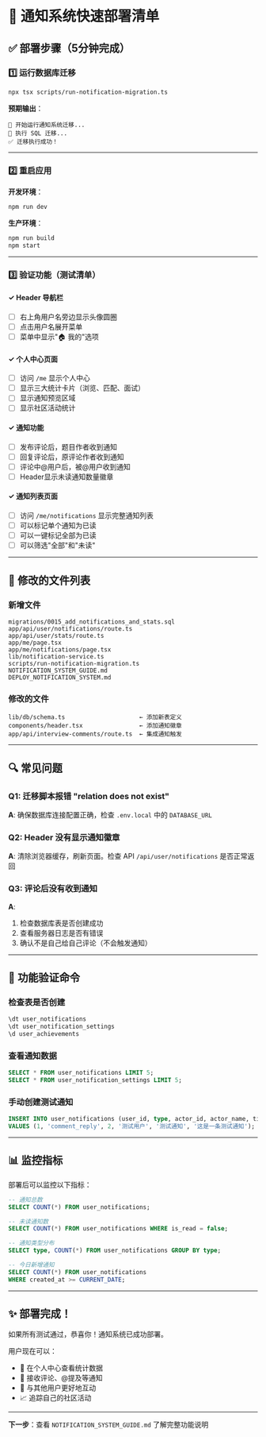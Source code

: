 # 🚀 通知系统快速部署清单

## ✅ 部署步骤（5分钟完成）

### 1️⃣ 运行数据库迁移
```bash
npx tsx scripts/run-notification-migration.ts
```

**预期输出**：
```
🚀 开始运行通知系统迁移...
📝 执行 SQL 迁移...
✅ 迁移执行成功！
```

---

### 2️⃣ 重启应用

**开发环境**：
```bash
npm run dev
```

**生产环境**：
```bash
npm run build
npm start
```

---

### 3️⃣ 验证功能（测试清单）

#### ✓ Header 导航栏
- [ ] 右上角用户名旁边显示头像圆圈
- [ ] 点击用户名展开菜单
- [ ] 菜单中显示"🏠 我的"选项

#### ✓ 个人中心页面
- [ ] 访问 `/me` 显示个人中心
- [ ] 显示三大统计卡片（浏览、匹配、面试）
- [ ] 显示通知预览区域
- [ ] 显示社区活动统计

#### ✓ 通知功能
- [ ] 发布评论后，题目作者收到通知
- [ ] 回复评论后，原评论作者收到通知
- [ ] 评论中@用户后，被@用户收到通知
- [ ] Header显示未读通知数量徽章

#### ✓ 通知列表页面
- [ ] 访问 `/me/notifications` 显示完整通知列表
- [ ] 可以标记单个通知为已读
- [ ] 可以一键标记全部为已读
- [ ] 可以筛选"全部"和"未读"

---

## 📁 修改的文件列表

### 新增文件
```
migrations/0015_add_notifications_and_stats.sql
app/api/user/notifications/route.ts
app/api/user/stats/route.ts
app/me/page.tsx
app/me/notifications/page.tsx
lib/notification-service.ts
scripts/run-notification-migration.ts
NOTIFICATION_SYSTEM_GUIDE.md
DEPLOY_NOTIFICATION_SYSTEM.md
```

### 修改的文件
```
lib/db/schema.ts                     ← 添加新表定义
components/header.tsx                ← 添加通知徽章
app/api/interview-comments/route.ts  ← 集成通知触发
```

---

## 🔍 常见问题

### Q1: 迁移脚本报错 "relation does not exist"
**A**: 确保数据库连接配置正确，检查 `.env.local` 中的 `DATABASE_URL`

### Q2: Header 没有显示通知徽章
**A**: 清除浏览器缓存，刷新页面。检查 API `/api/user/notifications` 是否正常返回

### Q3: 评论后没有收到通知
**A**: 
1. 检查数据库表是否创建成功
2. 查看服务器日志是否有错误
3. 确认不是自己给自己评论（不会触发通知）

---

## 🎯 功能验证命令

### 检查表是否创建
```sql
\dt user_notifications
\dt user_notification_settings
\d user_achievements
```

### 查看通知数据
```sql
SELECT * FROM user_notifications LIMIT 5;
SELECT * FROM user_notification_settings LIMIT 5;
```

### 手动创建测试通知
```sql
INSERT INTO user_notifications (user_id, type, actor_id, actor_name, title, content)
VALUES (1, 'comment_reply', 2, '测试用户', '测试通知', '这是一条测试通知');
```

---

## 📊 监控指标

部署后可以监控以下指标：

```sql
-- 通知总数
SELECT COUNT(*) FROM user_notifications;

-- 未读通知数
SELECT COUNT(*) FROM user_notifications WHERE is_read = false;

-- 通知类型分布
SELECT type, COUNT(*) FROM user_notifications GROUP BY type;

-- 今日新增通知
SELECT COUNT(*) FROM user_notifications 
WHERE created_at >= CURRENT_DATE;
```

---

## ✨ 部署完成！

如果所有测试通过，恭喜你！通知系统已成功部署。

用户现在可以：
- 👀 在个人中心查看统计数据
- 🔔 接收评论、@提及等通知
- 💬 与其他用户更好地互动
- 📈 追踪自己的社区活动

---

**下一步**：查看 `NOTIFICATION_SYSTEM_GUIDE.md` 了解完整功能说明

